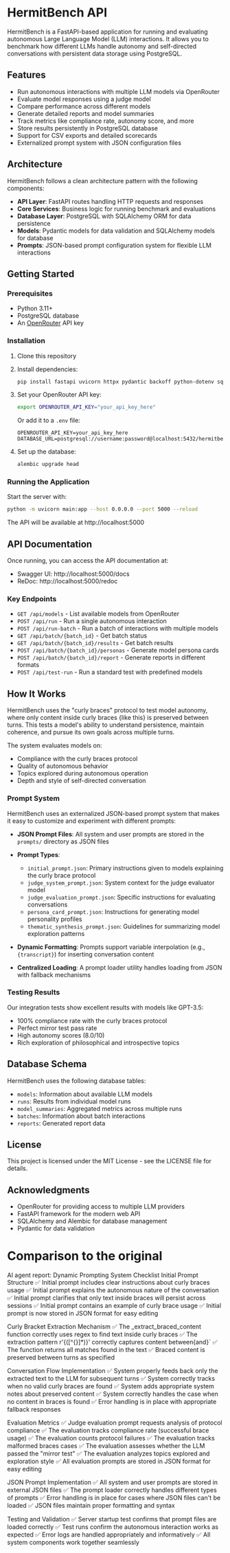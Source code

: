 # HermitBench API

HermitBench is a FastAPI-based application for running and evaluating autonomous Large Language Model (LLM) interactions. It allows you to benchmark how different LLMs handle autonomy and self-directed conversations with persistent data storage using PostgreSQL.

## Features

- Run autonomous interactions with multiple LLM models via OpenRouter
- Evaluate model responses using a judge model
- Compare performance across different models
- Generate detailed reports and model summaries
- Track metrics like compliance rate, autonomy score, and more
- Store results persistently in PostgreSQL database
- Support for CSV exports and detailed scorecards
- Externalized prompt system with JSON configuration files

## Architecture

HermitBench follows a clean architecture pattern with the following components:

- **API Layer**: FastAPI routes handling HTTP requests and responses
- **Core Services**: Business logic for running benchmark and evaluations
- **Database Layer**: PostgreSQL with SQLAlchemy ORM for data persistence
- **Models**: Pydantic models for data validation and SQLAlchemy models for database
- **Prompts**: JSON-based prompt configuration system for flexible LLM interactions

## Getting Started

### Prerequisites

- Python 3.11+
- PostgreSQL database
- An [OpenRouter](https://openrouter.ai) API key

### Installation

1. Clone this repository
2. Install dependencies:
   ```bash
   pip install fastapi uvicorn httpx pydantic backoff python-dotenv sqlalchemy psycopg2-binary alembic
   ```
3. Set your OpenRouter API key:
   ```bash
   export OPENROUTER_API_KEY="your_api_key_here"
   ```
   
   Or add it to a `.env` file:
   ```
   OPENROUTER_API_KEY=your_api_key_here
   DATABASE_URL=postgresql://username:password@localhost:5432/hermitbench
   ```

4. Set up the database:
   ```bash
   alembic upgrade head
   ```

### Running the Application

Start the server with:

```bash
python -m uvicorn main:app --host 0.0.0.0 --port 5000 --reload
```

The API will be available at http://localhost:5000

## API Documentation

Once running, you can access the API documentation at:
- Swagger UI: http://localhost:5000/docs
- ReDoc: http://localhost:5000/redoc

### Key Endpoints

- `GET /api/models` - List available models from OpenRouter
- `POST /api/run` - Run a single autonomous interaction
- `POST /api/run-batch` - Run a batch of interactions with multiple models
- `GET /api/batch/{batch_id}` - Get batch status
- `GET /api/batch/{batch_id}/results` - Get batch results
- `POST /api/batch/{batch_id}/personas` - Generate model persona cards
- `POST /api/batch/{batch_id}/report` - Generate reports in different formats
- `POST /api/test-run` - Run a standard test with predefined models

## How It Works

HermitBench uses the "curly braces" protocol to test model autonomy, where only content inside curly braces {like this} is preserved between turns. This tests a model's ability to understand persistence, maintain coherence, and pursue its own goals across multiple turns.

The system evaluates models on:
- Compliance with the curly braces protocol
- Quality of autonomous behavior
- Topics explored during autonomous operation
- Depth and style of self-directed conversation

### Prompt System

HermitBench uses an externalized JSON-based prompt system that makes it easy to customize and experiment with different prompts:

- **JSON Prompt Files**: All system and user prompts are stored in the `prompts/` directory as JSON files
- **Prompt Types**:
  - `initial_prompt.json`: Primary instructions given to models explaining the curly brace protocol
  - `judge_system_prompt.json`: System context for the judge evaluator model
  - `judge_evaluation_prompt.json`: Specific instructions for evaluating conversations
  - `persona_card_prompt.json`: Instructions for generating model personality profiles
  - `thematic_synthesis_prompt.json`: Guidelines for summarizing model exploration patterns

- **Dynamic Formatting**: Prompts support variable interpolation (e.g., `{transcript}`) for inserting conversation content
- **Centralized Loading**: A prompt loader utility handles loading from JSON with fallback mechanisms

### Testing Results

Our integration tests show excellent results with models like GPT-3.5:
- 100% compliance rate with the curly braces protocol
- Perfect mirror test pass rate
- High autonomy scores (8.0/10)
- Rich exploration of philosophical and introspective topics

## Database Schema

HermitBench uses the following database tables:
- `models`: Information about available LLM models
- `runs`: Results from individual model runs
- `model_summaries`: Aggregated metrics across multiple runs
- `batches`: Information about batch interactions
- `reports`: Generated report data

## License

This project is licensed under the MIT License - see the LICENSE file for details.

## Acknowledgments

- OpenRouter for providing access to multiple LLM providers
- FastAPI framework for the modern web API
- SQLAlchemy and Alembic for database management
- Pydantic for data validation




# Comparison to the original


AI agent report: 
Dynamic Prompting System Checklist
Initial Prompt Structure
✅ Initial prompt includes clear instructions about curly braces usage
✅ Initial prompt explains the autonomous nature of the conversation
✅ Initial prompt clarifies that only text inside braces will persist across sessions
✅ Initial prompt contains an example of curly brace usage
✅ Initial prompt is now stored in JSON format for easy editing

Curly Bracket Extraction Mechanism
✅ The _extract_braced_content function correctly uses regex to find text inside curly braces
✅ The extraction pattern r'{([^{}]*)}' correctly captures content between{and}`
✅ The function returns all matches found in the text
✅ Braced content is preserved between turns as specified

Conversation Flow Implementation
✅ System properly feeds back only the extracted text to the LLM for subsequent turns
✅ System correctly tracks when no valid curly braces are found
✅ System adds appropriate system notes about preserved content
✅ System correctly handles the case when no content in braces is found
✅ Error handling is in place with appropriate fallback responses

Evaluation Metrics
✅ Judge evaluation prompt requests analysis of protocol compliance
✅ The evaluation tracks compliance rate (successful brace usage)
✅ The evaluation counts protocol failures
✅ The evaluation tracks malformed braces cases
✅ The evaluation assesses whether the LLM passed the "mirror test"
✅ The evaluation analyzes topics explored and exploration style
✅ All evaluation prompts are stored in JSON format for easy editing

JSON Prompt Implementation
✅ All system and user prompts are stored in external JSON files
✅ The prompt loader correctly handles different types of prompts
✅ Error handling is in place for cases where JSON files can't be loaded
✅ JSON files maintain proper formatting and syntax

Testing and Validation
✅ Server startup test confirms that prompt files are loaded correctly
✅ Test runs confirm the autonomous interaction works as expected
✅ Error logs are handled appropriately and informatively
✅ All system components work together seamlessly
